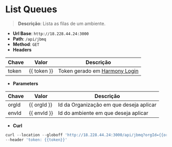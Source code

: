 # List Queues

>**Descrição**:
> Lista as filas de um ambiente.

- **Url Base**: `http://18.228.44.24:3000`
- **Path**: `/api/jbmq`
- **Method**: `GET`
- **Headers**

| Chave | Valor | Descrição |
|-------|-------|-----------|
| token | {{ token }} | Token gerado em [Harmony Login](/pt/token/harmony-login-token-only.md) |

- **Parameters**

| Chave | Valor | Descrição |
|-------|-------|-----------|
| orgId | {{ orgId }} | Id da Organização em que deseja aplicar |
| envId | {{ envId }} | Id do ambiente em que deseja aplicar |

- **Curl**

```javascript
curl --location --globoff 'http://18.228.44.24:3000/api/jbmq?orgId={{orgId}}&envId={{envId}}' \
--header 'token: {{token}}'
```